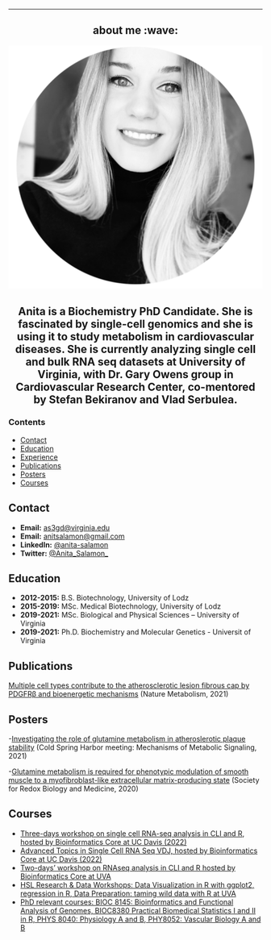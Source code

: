 ---
<h2 align="center"> about me :wave:</h2>


<p align="center">
<img src="figure/AS_bio2.png" width="600" />
</p>
<h2 align="center">Anita is a Biochemistry PhD Candidate. She is fascinated by single-cell genomics and she is using it to study metabolism in cardiovascular diseases. She is currently analyzing single cell and bulk RNA seq datasets at University of Virginia, with Dr. Gary Owens group in Cardiovascular Research Center, co-mentored by Stefan Bekiranov and Vlad Serbulea. </h2>


### Contents

- [Contact](#contact)
- [Education](#education)
- [Experience](#experience)
- [Publications](#publications)
- [Posters](#posters)
- [Courses](#courses)

## Contact

- **Email:** as3gd@virginia.edu
- **Email:** anitsalamon@gmail.com
- **LinkedIn:** [@anita-salamon](https://www.linkedin.com/in/anita-salamon/)
- **Twitter:** [@Anita_Salamon_](https://twitter.com/Anita_Salamon_)

## Education

- **2012-2015:** B.S. Biotechnology, University of Lodz
- **2015-2019:** MSc. Medical Biotechnology, University of Lodz
- **2019-2021:** MSc. Biological and Physical Sciences – University of Virginia
- **2019-2021:** Ph.D. Biochemistry and Molecular Genetics - Universit of Virginia  

## Publications
[Multiple cell types contribute to the atherosclerotic lesion fibrous cap by PDGFRβ and bioenergetic mechanisms](https://www.nature.com/articles/s42255-020-00338-8) (Nature Metabolism, 2021)



## Posters
-[Investigating the role of glutamine metabolism in atheroslerotic plaque stability](20211014AS_Poster_CSHL.pdf)
(Cold Spring Harbor meeting: Mechanisms of Metabolic Signaling, 2021)

-[Glutamine metabolism is required for phenotypic modulation of smooth muscle to a myofibroblast-like extracellular matrix-producing state](20201105AS_Poster_SFRBM.pdf) (Society for Redox Biology and Medicine, 2020)

## Courses
- [Three-days workshop on single cell RNA-seq analysis in CLI and R, hosted by Bioinformatics Core at UC Davis (2022)](https://github.com/ucdavis-bioinformatics-training/2022-March-Single-Cell-RNA-Seq-Analysis)
- [Advanced Topics in Single Cell RNA Seq VDJ, hosted by Bioinformatics Core at UC Davis (2022)](https://github.com/ucdavis-bioinformatics-training/2022-March-Advanced-Topics-in-Single-Cell-RNA-Seq-VDJ)
- [Two-days’ workshop on RNAseq analysis in CLI and R hosted by Bioinformatics Core at UVA](https://github.com/pk7zuva/rnaseq-workshop)
- [HSL Research & Data Workshops: Data Visualization in R with ggplot2, regression in R, Data Preparation: taming wild data with R at UVA](https://guides.hsl.virginia.edu/data/workshops)
- [PhD relevant courses: BIOC 8145: Bioinformatics and Functional Analysis of Genomes, BIOC8380 Practical Biomedical Statistics I and II in R, PHYS 8040: Physiology A and B, PHY8052: Vascular Biology A and B](https://med.virginia.edu/bims/bims-courses/bims-modules/)





